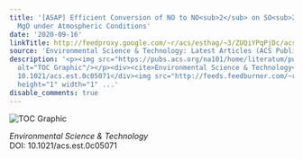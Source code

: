 ```yaml
---
title: '[ASAP] Efficient Conversion of NO to NO<sub>2</sub> on SO<sub>2</sub>-Aged
  MgO under Atmospheric Conditions'
date: '2020-09-16'
linkTitle: http://feedproxy.google.com/~r/acs/esthag/~3/ZUQiYPqPjDc/acs.est.0c05071
source: 'Environmental Science & Technology: Latest Articles (ACS Publications)'
description: '<p><img src="https://pubs.acs.org/na101/home/literatum/publisher/achs/journals/content/esthag/0/esthag.ahead-of-print/acs.est.0c05071/20200916/images/medium/es0c05071_0009.gif"
  alt="TOC Graphic"/></p><div><cite>Environmental Science & Technology</cite></div><div>DOI:
  10.1021/acs.est.0c05071</div><img src="http://feeds.feedburner.com/~r/acs/esthag/~4/ZUQiYPqPjDc"
  height="1" width="1" ...'
disable_comments: true
---
```

<p><img src="https://pubs.acs.org/na101/home/literatum/publisher/achs/journals/content/esthag/0/esthag.ahead-of-print/acs.est.0c05071/20200916/images/medium/es0c05071_0009.gif" alt="TOC Graphic"/></p><div><cite>Environmental Science & Technology</cite></div><div>DOI: 10.1021/acs.est.0c05071</div><img src="http://feeds.feedburner.com/~r/acs/esthag/~4/ZUQiYPqPjDc" height="1" width="1" ...